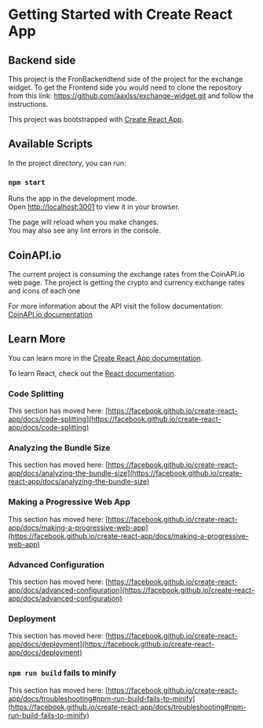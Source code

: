 # Getting Started with Create React App

## Backend side
This project is the FronBackendtend side of the project for the exchange widget. To get the Frontend side you would need to clone the repository from this link: https://github.com/aaxlss/exchange-widget.git and follow the instructions. 

This project was bootstrapped with [Create React App](https://github.com/facebook/create-react-app).

## Available Scripts

In the project directory, you can run:

### `npm start`

Runs the app in the development mode.\
Open [http://localhost:3001](http://localhost:3001) to view it in your browser.

The page will reload when you make changes.\
You may also see any lint errors in the console.

## CoinAPI.io
The current project is consuming the exchange rates from the CoinAPI.io web page. The project is getting the crypto and currency exchange rates and icons of each one

For more information about the API visit the follow documentation: [CoinAPI.io documentation](http://url2186.coinapi.io/ls/click?upn=9SQCkq0mpiBPpC-2FFrekkIF1GAXKI-2F-2FZrIvchSC7ZqFDUdvP5LrIqRj2pZgxCT5V4fNHc_n4wCtxlvRdy6MB0QdINLY4mRZfgMAOz1fLLMmM0HvWSJkNxK59XiznAim-2BL8BYZrnf8BvYysOJXtpdpxns34gVETMs1Uz7y5VasXGJ5J1LnnWMjE4lWzd3d4I-2FAJr2OzMMFRWpVWYq8MG193aFMTtmuAEMgVTEB2pSRGsb8Mc-2B4X94GmwE7qMvvg5VJsAvqhx-2FOMIvuzckq-2F-2BoTPAw8zwg-3D-3D)

## Learn More

You can learn more in the [Create React App documentation](https://facebook.github.io/create-react-app/docs/getting-started).

To learn React, check out the [React documentation](https://reactjs.org/).

### Code Splitting

This section has moved here: [https://facebook.github.io/create-react-app/docs/code-splitting](https://facebook.github.io/create-react-app/docs/code-splitting)

### Analyzing the Bundle Size

This section has moved here: [https://facebook.github.io/create-react-app/docs/analyzing-the-bundle-size](https://facebook.github.io/create-react-app/docs/analyzing-the-bundle-size)

### Making a Progressive Web App

This section has moved here: [https://facebook.github.io/create-react-app/docs/making-a-progressive-web-app](https://facebook.github.io/create-react-app/docs/making-a-progressive-web-app)

### Advanced Configuration

This section has moved here: [https://facebook.github.io/create-react-app/docs/advanced-configuration](https://facebook.github.io/create-react-app/docs/advanced-configuration)

### Deployment

This section has moved here: [https://facebook.github.io/create-react-app/docs/deployment](https://facebook.github.io/create-react-app/docs/deployment)

### `npm run build` fails to minify

This section has moved here: [https://facebook.github.io/create-react-app/docs/troubleshooting#npm-run-build-fails-to-minify](https://facebook.github.io/create-react-app/docs/troubleshooting#npm-run-build-fails-to-minify)
